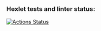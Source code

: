### Hexlet tests and linter status:
[![Actions Status](https://github.com/Kkkkatrin/python-project-lvl1/workflows/hexlet-check/badge.svg)](https://github.com/Kkkkatrin/python-project-lvl1/actions)